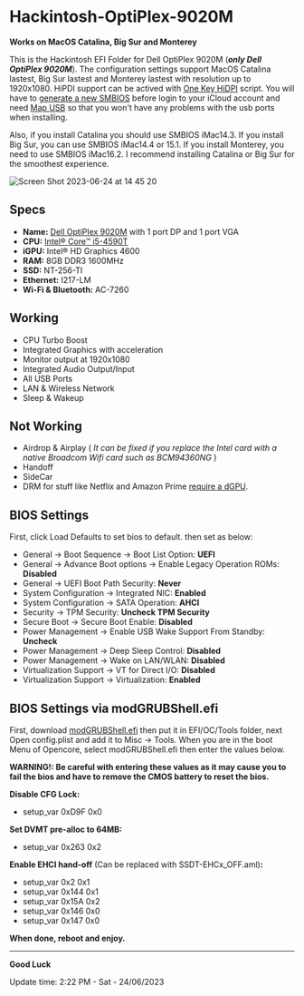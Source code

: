 # **Hackintosh-OptiPlex-9020M**
**Works on MacOS Catalina, Big Sur and Monterey**

This is the Hackintosh EFI Folder for Dell OptiPlex 9020M (**_only Dell OptiPlex 9020M_**). The configuration settings support MacOS Catalina lastest, Big Sur lastest and Monterey lastest with resolution up to 1920x1080. HiPDI support can be actived with [One Key HiDPI](https://github.com/xzhih/one-key-hidpi/blob/master/README.md) script. You will have to [generate a new SMBIOS](https://github.com/corpnewt/GenSMBIOS) before login to your iCloud account and need [Map USB](https://dortania.github.io/OpenCore-Post-Install/usb/intel-mapping/intel.html) so that you won't have any problems with the usb ports when installing.

Also, if you install Catalina you should use SMBIOS iMac14.3. If you install Big Sur, you can use SMBIOS iMac14.4 or 15.1. If you install Monterey, you need to use SMBIOS iMac16.2. I recommend installing Catalina or Big Sur for the smoothest experience.

![Screen Shot 2023-06-24 at 14 45 20](https://github.com/hoaug-tran/Optiplex-9020M/assets/92006941/77a863bd-40ad-4be3-8a0b-c5b6d28f20b2)

## **Specs**

* **Name:** [Dell OptiPlex 9020M](https://www.hardware-corner.net/desktop-models/Dell-OptiPlex-9020M/) with 1 port DP and 1 port VGA
* **CPU:** [Intel® Core™ i5-4590T](https://ark.intel.com/content/www/vn/vi/ark/products/78928/intel-core-i5-4590t-processor-6m-cache-up-to-3-00-ghz.html)
* **iGPU:** Intel® HD Graphics 4600
* **RAM:** 8GB DDR3 1600MHz
* **SSD:** NT-256-TI
* **Ethernet:** I217-LM
* **Wi-Fi & Bluetooth:** AC-7260

## **Working**

* CPU Turbo Boost
* Integrated Graphics with acceleration
* Monitor output at 1920x1080
* Integrated Audio Output/Input
* All USB Ports
* LAN & Wireless Network
* Sleep & Wakeup

## **Not  Working**

* Airdrop & Airplay ( *It can be fixed if you replace the Intel card with a native Broadcom Wifi card such as BCM94360NG* )
* Handoff
* SideCar
* DRM for stuff like Netflix and Amazon Prime [require a dGPU](https://github.com/acidanthera/WhateverGreen/blob/master/Manual/FAQ.Chart.md).

## **BIOS Settings**
First, click Load Defaults to set bios to default. then set as below:

- General → Boot Sequence → Boot List Option: **UEFI**
- General → Advance Boot options → Enable Legacy Operation ROMs: **Disabled**
- General → UEFI Boot Path Security: **Never**
- System Configuration → Integrated NIC: **Enabled**
- System Configuration → SATA Operation: **AHCI**
- Security → TPM Security: **Uncheck TPM Security**
- Secure Boot → Secure Boot Enable: **Disabled**
- Power Management → Enable USB Wake Support From Standby: **Uncheck**
- Power Management → Deep Sleep Control: **Disabled**
- Power Management → Wake on LAN/WLAN: **Disabled**
- Virtualization Support → VT for Direct I/O: **Disabled**
- Virtualization Support → Virtualization: **Enabled**

## **BIOS Settings via modGRUBShell.efi**

First, download [modGRUBShell.efi](https://github.com/datasone/grub-mod-setup_var/releases) then put it in EFI/OC/Tools folder, next Open config.plist and add it to Misc → Tools. When you are in the boot Menu of Opencore, select modGRUBShell.efi then enter the values below.

 **WARNING!: Be careful with entering these values as it may cause you to fail the bios and have to remove the CMOS battery to reset the bios.**


**Disable CFG Lock:** 
  * setup_var 0xD9F 0x0

**Set DVMT pre-alloc to 64MB:** 
  * setup_var 0x263 0x2

**Enable EHCI hand-off** (Can be replaced with SSDT-EHCx_OFF.aml)**:**
  * setup_var 0x2 0x1
  * setup_var 0x144 0x1
  * setup_var 0x15A 0x2
  * setup_var 0x146 0x0
  * setup_var 0x147 0x0

**When done, reboot and enjoy.**

---

**Good Luck** 

Update time: 2:22 PM - Sat - 24/06/2023
